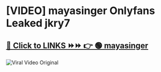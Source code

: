 
 # [VIDEO] mayasinger Onlyfans Leaked jkry7

## <h2><a href="https://clipsfans.com/mayasinger&ref=git">🔗 Click to LINKS ⏩⏩ 👉 🟢 mayasinger </a></h2>

<a href="https://clipsfans.com/mayasinger&ref=git" rel="nofollow" data-target="animated-image.originalLink"><img src="https://i.ibb.co.com/xMMVF88/686577567.gif" alt="Viral Video Original" style="max-width: 100%; display: inline-block;" data-target="animated-image.originalImage"></a>

